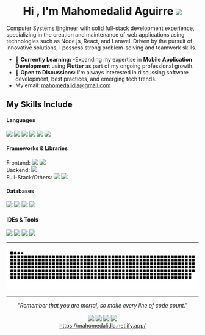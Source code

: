 <h1 align="center">Hi , I'm Mahomedalid Aguirre <img src="https://media.giphy.com/media/hvRJCLFzcasrR4ia7z/giphy.gif" width="35"></h1>

Computer Systems Engineer with solid full-stack development experience, specializing in the creation and maintenance of web applications using technologies such as Node.js, React, and Laravel. Driven by the pursuit of innovative solutions, I possess strong problem-solving and teamwork skills.


- 🌱 **Currently Learning:**
  -Expanding my expertise in **Mobile Application Development** using **Flutter** as part of my ongoing professional growth.
- 💼 **Open to Discussions:** I'm always interested in discussing software development, best practices, and emerging tech trends.
- My email: mahomedalidla@gmail.com

## My Skills Include

<h4> Languages </h4>
<span> 
  <img src="https://img.shields.io/badge/HTML5-E34F26?style=for-the-badge&logo=html5&logoColor=white">
  <img src="https://img.shields.io/badge/CSS3-1572B6?style=for-the-badge&logo=css3&logoColor=white">
  <img src="https://img.shields.io/badge/JavaScript-F7DF1E?style=for-the-badge&logo=javascript&logoColor=black">
  <img src="https://img.shields.io/badge/Java-ED8B00?style=for-the-badge&logo=java&logoColor=white">
  <img src="https://img.shields.io/badge/PHP-777BB4?style=for-the-badge&logo=php&logoColor=white">
  <img src='https://img.shields.io/badge/dart-%230175C2.svg?style=for-the-badge&logo=dart&logoColor=white'>
</span>

<h4> Frameworks & Libraries </h4>
<span>
  Frontend: <img src="https://img.shields.io/badge/react-%2320232a.svg?style=for-the-badge&logo=react&logoColor=%2361DAFB"> <img src='https://img.shields.io/badge/Flutter-%2302569B.svg?style=for-the-badge&logo=Flutter&logoColor=white'> <br/>
  Backend: <img src="https://img.shields.io/badge/node.js-6DA55F?style=for-the-badge&logo=node.js&logoColor=white"> <br/>
  Full-Stack/Others: <img src="https://img.shields.io/badge/laravel-%23FF2D20.svg?style=for-the-badge&logo=laravel&logoColor=white"> 
  <img src="https://img.shields.io/badge/WordPress-%23117AC9.svg?style=for-the-badge&logo=WordPress&logoColor=white"> 
</span>

<h4> Databases </h4>
<span>
  <img src='https://img.shields.io/badge/Microsoft%20SQL%20Server-CC2927?style=for-the-badge&logo=microsoft%20sql%20server&logoColor=white'>
  <img src="https://img.shields.io/badge/MySQL-00000F?style=for-the-badge&logo=mysql&logoColor=white">
  <img src='https://img.shields.io/badge/MongoDB-%234ea94b.svg?style=for-the-badge&logo=mongodb&logoColor=white'>
  <img src='https://img.shields.io/badge/Supabase-3ECF8E?style=for-the-badge&logo=supabase&logoColor=white'>
</span>

<h4> IDEs & Tools </h4>
<span>
  <img src="https://img.shields.io/badge/Android_Studio-3DDC84?style=for-the-badge&logo=android-studio&logoColor=white">
  <img src="https://img.shields.io/badge/Visual_Studio_Code-0078D4?style=for-the-badge&logo=visual%20studio%20code&logoColor=white">
  <img src="https://img.shields.io/badge/Git-F05032?style=for-the-badge&logo=git&logoColor=white">
  <img src="https://img.shields.io/badge/Xampp-F37623?style=for-the-badge&logo=xampp&logoColor=white"> 
</span>



<hr>
<p align="center">
  <img  src="https://raw.githubusercontent.com/Elanza-48/Elanza-48/main/resources/img/github-contribution-grid-snake.svg"
    alt="example" />
</p>
<hr>
<p align="center">
   <i>"Remember that you are mortal, so make every line of code count."</i>
   <br><br>	
   <a target="_blank" href="https://www.linkedin.com/in/mahomedalidla/"><img src="https://img.shields.io/badge/-LinkedIn-0077B5?style=for-the-badge&logo=Linkedin&logoColor=white"></img></a>
   <a target="_blank" href="mailto:mahomedalidla@gmail.com"><img src="https://img.shields.io/badge/-Gmail-D14836?style=for-the-badge&logo=Gmail&logoColor=white"></img></a>
   <a target="_blank" href="https://twitter.com/mahomedalidla"><img src="https://img.shields.io/badge/X-%23000000.svg?style=for-the-badge&logo=X&logoColor=white"></img></a>
  <a target="_blank" href="https://www.instagram.com/mahomedalidaguirre/"><img src="https://img.shields.io/badge/Instagram-%23E4405F.svg?style=for-the-badge&logo=Instagram&logoColor=white"></img></a>
<br>
    <a target="_blank" href="https://mahomedalidla.netlify.app/">https://mahomedalidla.netlify.app/</a>

</p>
